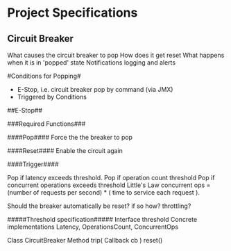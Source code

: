 Project Specifications
======================

Circuit Breaker
---------------

What causes the circuit breaker to pop 
How does it get reset
What happens when it is in 'popped' state
Notifications logging and alerts

#Conditions for Popping#
- E-Stop, i.e. circuit breaker pop by command (via JMX)
- Triggered by Conditions

##E-Stop##

###Required Functions###

####Pop####
Force the the breaker to pop

####Reset####
Enable the circuit again
	
####Trigger####

Pop if latency exceeds threshold.
Pop if operation count threshold
Pop if concurrent operations exceeds threshold
Little's Law concurrent ops = (number of requests per second) * ( time to service each request ).

Should the breaker automatically be reset? 
if so how?
throttling?
	
#####Threshold specification#####
Interface threshold 
Concrete implementations Latency, OperationsCount, ConcurrentOps 

Class CircuitBreaker
Method
	trip( Callback cb )
	reset()

	